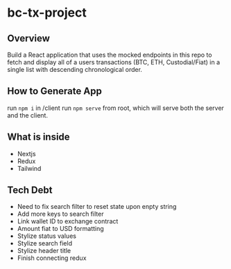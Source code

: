 # bc-tx-project

## Overview
Build a React application that uses the mocked endpoints in this repo to fetch and display all of a users transactions
(BTC, ETH, Custodial/Fiat) in a single list with descending chronological order.

## How to Generate App
run `npm i` in /client
run `npm serve` from root, which will serve both the server and the client.

## What is inside
- Nextjs
- Redux
- Tailwind

## Tech Debt
- Need to fix search filter to reset state upon enpty string
- Add more keys to search filter
- Link wallet ID to exchange contract
- Amount fiat to USD formatting
- Stylize status values
- Stylize search field
- Stylize header title
- Finish connecting redux
